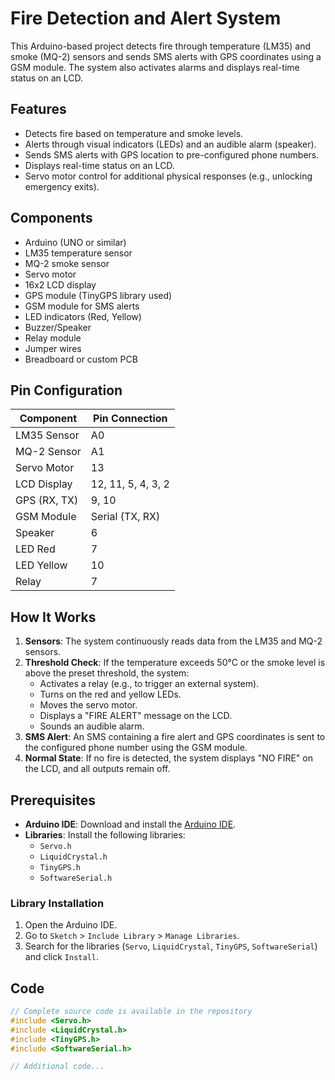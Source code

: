 # Fire Detection and Alert System

This Arduino-based project detects fire through temperature (LM35) and smoke (MQ-2) sensors and sends SMS alerts with GPS coordinates using a GSM module. The system also activates alarms and displays real-time status on an LCD.

## Features

- Detects fire based on temperature and smoke levels.
- Alerts through visual indicators (LEDs) and an audible alarm (speaker).
- Sends SMS alerts with GPS location to pre-configured phone numbers.
- Displays real-time status on an LCD.
- Servo motor control for additional physical responses (e.g., unlocking emergency exits).

## Components

- Arduino (UNO or similar)
- LM35 temperature sensor
- MQ-2 smoke sensor
- Servo motor
- 16x2 LCD display
- GPS module (TinyGPS library used)
- GSM module for SMS alerts
- LED indicators (Red, Yellow)
- Buzzer/Speaker
- Relay module
- Jumper wires
- Breadboard or custom PCB

## Pin Configuration

| Component        | Pin Connection |
|------------------|----------------|
| LM35 Sensor      | A0             |
| MQ-2 Sensor      | A1             |
| Servo Motor      | 13             |
| LCD Display      | 12, 11, 5, 4, 3, 2 |
| GPS (RX, TX)     | 9, 10          |
| GSM Module       | Serial (TX, RX)|
| Speaker          | 6              |
| LED Red          | 7              |
| LED Yellow       | 10             |
| Relay            | 7              |

## How It Works

1. **Sensors**: The system continuously reads data from the LM35 and MQ-2 sensors.
2. **Threshold Check**: If the temperature exceeds 50°C or the smoke level is above the preset threshold, the system:
   - Activates a relay (e.g., to trigger an external system).
   - Turns on the red and yellow LEDs.
   - Moves the servo motor.
   - Displays a "FIRE ALERT" message on the LCD.
   - Sounds an audible alarm.
3. **SMS Alert**: An SMS containing a fire alert and GPS coordinates is sent to the configured phone number using the GSM module.
4. **Normal State**: If no fire is detected, the system displays "NO FIRE" on the LCD, and all outputs remain off.

## Prerequisites

- **Arduino IDE**: Download and install the [Arduino IDE](https://www.arduino.cc/en/Main/Software).
- **Libraries**: Install the following libraries:
  - `Servo.h`
  - `LiquidCrystal.h`
  - `TinyGPS.h`
  - `SoftwareSerial.h`

### Library Installation

1. Open the Arduino IDE.
2. Go to `Sketch` > `Include Library` > `Manage Libraries`.
3. Search for the libraries (`Servo`, `LiquidCrystal`, `TinyGPS`, `SoftwareSerial`) and click `Install`.

## Code

```cpp
// Complete source code is available in the repository
#include <Servo.h>
#include <LiquidCrystal.h>
#include <TinyGPS.h>
#include <SoftwareSerial.h>

// Additional code...
